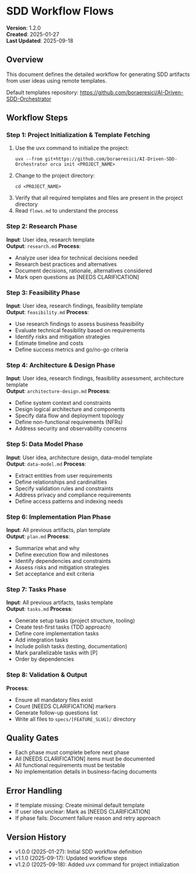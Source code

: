# SDD Workflow Flows

**Version**: 1.2.0  
**Created**: 2025-01-27  
**Last Updated**: 2025-09-18

## Overview
This document defines the detailed workflow for generating SDD artifacts from user ideas using remote templates.

Default templates repository: https://github.com/boraeresici/AI-Driven-SDD-Orchestrator

## Workflow Steps

### Step 1: Project Initialization & Template Fetching
1. Use the uvx command to initialize the project:
   ```
   uvx --from git+https://github.com/boraeresici/AI-Driven-SDD-Orchestrator orca init <PROJECT_NAME>
   ```
2. Change to the project directory:
   ```
   cd <PROJECT_NAME>
   ```
3. Verify that all required templates and files are present in the project directory
4. Read `flows.md` to understand the process

### Step 2: Research Phase
**Input**: User idea, research template  
**Output**: `research.md`
**Process**:
- Analyze user idea for technical decisions needed
- Research best practices and alternatives
- Document decisions, rationale, alternatives considered
- Mark open questions as [NEEDS CLARIFICATION]

### Step 3: Feasibility Phase
**Input**: User idea, research findings, feasibility template  
**Output**: `feasibility.md`
**Process**:
- Use research findings to assess business feasibility
- Evaluate technical feasibility based on requirements
- Identify risks and mitigation strategies
- Estimate timeline and costs
- Define success metrics and go/no-go criteria

### Step 4: Architecture & Design Phase
**Input**: User idea, research findings, feasibility assessment, architecture template  
**Output**: `architecture-design.md`
**Process**:
- Define system context and constraints
- Design logical architecture and components
- Specify data flow and deployment topology
- Define non-functional requirements (NFRs)
- Address security and observability concerns

### Step 5: Data Model Phase
**Input**: User idea, architecture design, data-model template  
**Output**: `data-model.md`
**Process**:
- Extract entities from user requirements
- Define relationships and cardinalities
- Specify validation rules and constraints
- Address privacy and compliance requirements
- Define access patterns and indexing needs

### Step 6: Implementation Plan Phase
**Input**: All previous artifacts, plan template  
**Output**: `plan.md`
**Process**:
- Summarize what and why
- Define execution flow and milestones
- Identify dependencies and constraints
- Assess risks and mitigation strategies
- Set acceptance and exit criteria

### Step 7: Tasks Phase
**Input**: All previous artifacts, tasks template  
**Output**: `tasks.md`
**Process**:
- Generate setup tasks (project structure, tooling)
- Create test-first tasks (TDD approach)
- Define core implementation tasks
- Add integration tasks
- Include polish tasks (testing, documentation)
- Mark parallelizable tasks with [P]
- Order by dependencies

### Step 8: Validation & Output
**Process**:
- Ensure all mandatory files exist
- Count [NEEDS CLARIFICATION] markers
- Generate follow-up questions list
- Write all files to `specs/[FEATURE_SLUG]/` directory

## Quality Gates
- Each phase must complete before next phase
- All [NEEDS CLARIFICATION] items must be documented
- All functional requirements must be testable
- No implementation details in business-facing documents

## Error Handling
- If template missing: Create minimal default template
- If user idea unclear: Mark as [NEEDS CLARIFICATION]
- If phase fails: Document failure reason and retry approach

## Version History
- v1.0.0 (2025-01-27): Initial SDD workflow definition
- v1.1.0 (2025-09-17): Updated workflow steps
- v1.2.0 (2025-09-18): Added uvx command for project initialization
